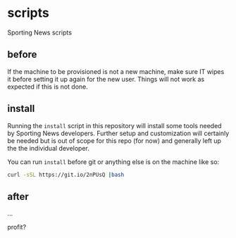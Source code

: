 # scripts

Sporting News scripts

## before

If the machine to be provisioned is not a new machine, make sure IT wipes it
before setting it up again for the new user.  Things will not work as expected
if this is not done.

## install

Running the `install` script in this repository will install some tools needed
by Sporting News developers.  Further setup and customization will certainly be
needed but is out of scope for this repo (for now) and generally left up the
the individual developer.

You can run `install` before git or anything else is on the machine like so:

```sh
curl -sSL https://git.io/2nPUsQ |bash
```

## after

...

profit?
